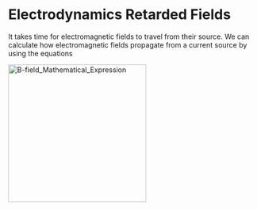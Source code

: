 # Electrodynamics Retarded Fields
<p>It takes time for electromagnetic fields to travel from their source.  We can calculate how electromagnetic fields propagate from a current source by using the equations </p>
<img width="278" alt="B-field_Mathematical_Expression" src="https://user-images.githubusercontent.com/65369193/111409267-9bb4ad80-86a4-11eb-8642-0d3f160c6ab6.png">
<alt="B-field_Mathematical_Expression" src="Images/B-Field_Mathematical_Expression.png">


